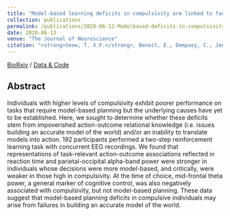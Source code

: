 ```yaml
---
title: "Model-based learning deficits in compulsivity are linked to faulty representations of task structure"
collection: publications
permalink: /publications/2020-06-12-Modelbased-deficits-in-compulsivity-are-linked-to-faulty-representations-of-task-structure
date: 2020-06-13
venue: "The Journal of Neuroscience"
citation: "<strong>Seow, T. X.F.</strong>, Benoit, E., Dempsey, C., Jennings, M., Maxwell, A., O'Connell, R.  Gillan, C. M. (2020). Model-based learning deficits in compulsivity are linked to faulty representations of task structure. <i>The Journal of Neuroscience</i>. (accepted)"
---
```


[BioRxiv](https://doi.org/10.1101/2020.06.11.147447) / [Data & Code](https://osf.io/mx9kf/)

## Abstract

Individuals with higher levels of compulsivity exhibit poorer performance on tasks that require model-based planning but the underlying causes have yet to be established. Here, we sought to determine whether these deficits stem from impoverished action-outcome relational knowledge (i.e. issues building an accurate model of the world) and/or an inability to translate models into action. 192 participants performed a two-step reinforcement learning task with concurrent EEG recordings. We found that representations of task-relevant action-outcome associations reflected in reaction time and parietal-occipital alpha-band power were stronger in individuals whose decisions were more model-based, and critically, were weaker in those high in compulsivity. At the time of choice, mid-frontal theta power, a general marker of cognitive control, was also negatively associated with compulsivity, but not model-based planning. These data suggest that model-based planning deficits in compulsive individuals may arise from failures in building an accurate model of the world.

